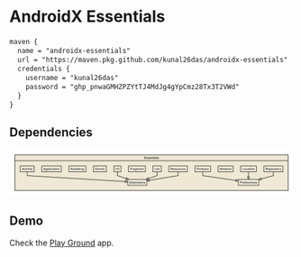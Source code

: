 # AndroidX Essentials
```
maven {
  name = "androidx-essentials"
  url = "https://maven.pkg.github.com/kunal26das/androidx-essentials"
  credentials {
    username = "kunal26das"
    password = "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"
  }
}
```
## Dependencies
![Dependencies](/androidx-essentials.svg)
## Demo
Check the [Play Ground](/app/src/main/java/androidx/essentials/playground) app.
